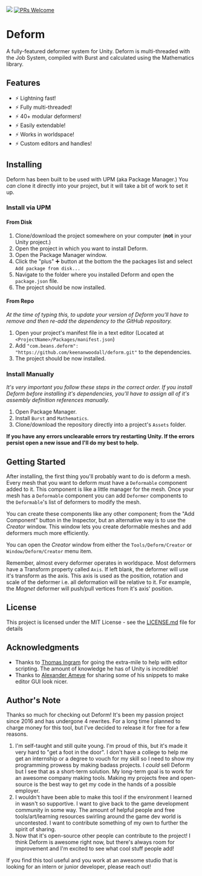 ![](https://img.shields.io/badge/unity-2018.3%2B-blue.svg)
[![PRs Welcome](https://img.shields.io/badge/PRs-welcome-blue.svg)](https://github.com/keenanwoodall/Deform/compare)

# Deform
A fully-featured deformer system for Unity. Deform is multi-threaded with the Job System, compiled with Burst and calculated using the Mathematics library.

## Features
- :zap: Lightning fast!
- :zap: Fully multi-threaded!
- :zap: 40+ modular deformers!
- :zap: Easily extendable!
- :zap: Works in worldspace!
- :zap: Custom editors and handles!

## Installing
Deform has been built to be used with UPM (aka Package Manager.) You *can* clone it directly into your project, but it will take a bit of work to set it up.

### Install via UPM
#### From Disk
1. Clone/download the project somewhere on your computer (**not** in your Unity project.)
2. Open the project in which you want to install Deform.
3. Open the Package Manager window.
4. Click the "plus" :heavy_plus_sign: button at the bottom the the packages list and select `Add package from disk...`
5. Navigate to the folder where you installed Deform and open the `package.json` file.
6. The project should be now installed.

#### From Repo
*At the time of typing this, to update your version of Deform you'll have to remove and then re-add the dependency to the GitHub repository.*
1. Open your project's manifest file in a text editor (Located at `<ProjectName>/Packages/manifest.json`)
2. Add `"com.beans.deform": "https://github.com/keenanwoodall/deform.git"` to the dependencies.
3. The project should be now installed.

### Install Manually
*It's very important you follow these steps in the correct order. If you install Deform before installing it's dependencies, you'll have to assign all of it's assembly definition references manually.*
1. Open Package Manager.
2. Install `Burst` and `Mathematics`.
3. Clone/download the repository directly into a project's `Assets` folder.

**If you have any errors unclearable errors try restarting Unity. If the errors persist open a new issue and I'll do my best to help.**

## Getting Started
After installing, the first thing you'll probably want to do is deform a mesh. Every mesh that you want to deform must have a `Deformable` component added to it. This component is like a little manager for the mesh. Once your mesh has a `Deformable` component you can add `Deformer` components to the `Deformable`'s list of deformers to modify the mesh.

You can create these components like any other component; from the "Add Component" button in the Inspector, but an alternative way is to use the *Creator* window. This window lets you create deformable meshes and add deformers much more efficiently.

You can open the *Creator* window from either the `Tools/Deform/Creator` or `Window/Deform/Creator` menu item.

Remember, almost every deformer operates in worldspace. Most deformers have a Transform property called `Axis`. If left blank, the deformer will use it's transform as the axis. This axis is used as the position, rotation and scale of the deformer i.e. all deformation will be relative to it. For example, the *Magnet* deformer will push/pull vertices from it's axis' position.

## License
This project is licensed under the MIT License - see the [LICENSE.md](LICENSE.md) file for details

## Acknowledgments
* Thanks to [Thomas Ingram](https://twitter.com/vertexxyz) for going the extra-mile to help with editor scripting. The amount of knowledge he has of Unity is incredible!
* Thanks to [Alexander Ameye](https://twitter.com/alexanderameye) for sharing some of his snippets to make editor GUI look nicer.

## Author's Note
Thanks so much for checking out Deform! It's been my passion project since 2016 and has undergone 4 rewrites. For a long time I planned to charge money for this tool, but I've decided to release it for free for a few reasons.

1. I'm self-taught and still quite young. I'm proud of this, but it's made it very hard to "get a foot in the door". I don't have a college to help me get an internship or a degree to vouch for my skill so I need to show my programming prowess by making badass projects. I *could* sell Deform but I see that as a short-term solution. My long-term goal is to work for an awesome company making tools. Making my projects free and open-source is the best way to get my code in the hands of a possible employer.
2. I wouldn't have been able to make this tool if the environment I learned in wasn't so supportive. I want to give back to the game development community in some way. The amount of helpful people and free tools/art/learning resources swirling around the game dev world is uncontested. I want to contribute something of my own to further the spirit of sharing.
3. Now that it's open-source other people can contribute to the project! I think Deform is awesome right now, but there's always room for improvement and I'm excited to see what cool stuff people add!

If you find this tool useful and you work at an awesome studio that is looking for an intern or junior developer, please reach out!
